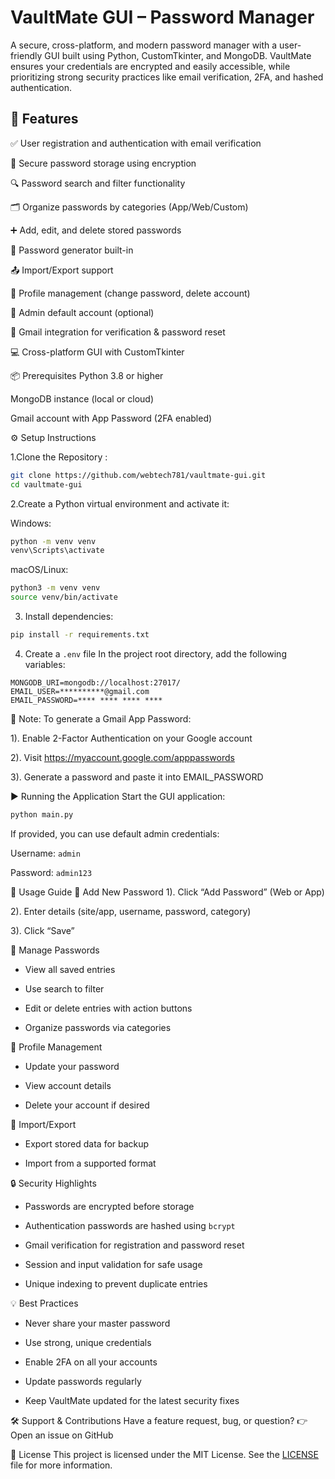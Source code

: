 # VaultMate GUI – Password Manager

A secure, cross-platform, and modern password manager with a user-friendly GUI built using Python, CustomTkinter, and MongoDB. VaultMate ensures your credentials are encrypted and easily accessible, while prioritizing strong security practices like email verification, 2FA, and hashed authentication.


## 🚀 Features

✅ User registration and authentication with email verification

🔐 Secure password storage using encryption

🔍 Password search and filter functionality

🗂️ Organize passwords by categories (App/Web/Custom)

➕ Add, edit, and delete stored passwords

🔄 Password generator built-in

📤 Import/Export support

👤 Profile management (change password, delete account)

🧠 Admin default account (optional)

📧 Gmail integration for verification & password reset

💻 Cross-platform GUI with CustomTkinter


📦 Prerequisites
Python 3.8 or higher

MongoDB instance (local or cloud)

Gmail account with App Password (2FA enabled)

⚙️ Setup Instructions

1.Clone the Repository :
```bash
git clone https://github.com/webtech781/vaultmate-gui.git
cd vaultmate-gui
```
2.Create a Python virtual environment and activate it:

Windows:

```bash
python -m venv venv
venv\Scripts\activate
```

macOS/Linux:
```bash
python3 -m venv venv
source venv/bin/activate
```

3. Install dependencies:
```bash
pip install -r requirements.txt
```

4. Create a `.env` file
   In the project root directory, add the following variables:
```
MONGODB_URI=mongodb://localhost:27017/
EMAIL_USER=**********@gmail.com
EMAIL_PASSWORD=**** **** **** ****
```

🔐 Note:
To generate a Gmail App Password:

1). Enable 2-Factor Authentication on your Google account

2). Visit https://myaccount.google.com/apppasswords

3). Generate a password and paste it into EMAIL_PASSWORD

▶️ Running the Application
Start the GUI application:
   ```bash
   python main.py
   ```
If provided, you can use default admin credentials:

Username: ```admin```

Password: ```admin123```

🧭 Usage Guide
🔐 Add New Password
1). Click “Add Password” (Web or App)

2). Enter details (site/app, username, password, category)

3). Click “Save”

📂 Manage Passwords
- View all saved entries

- Use search to filter

- Edit or delete entries with action buttons

- Organize passwords via categories

👤 Profile Management
- Update your password

- View account details

- Delete your account if desired

🧠 Import/Export
- Export stored data for backup

- Import from a supported format

🔒 Security Highlights
- Passwords are encrypted before storage

- Authentication passwords are hashed using ```bcrypt```

- Gmail verification for registration and password reset

- Session and input validation for safe usage

- Unique indexing to prevent duplicate entries

💡 Best Practices
- Never share your master password

- Use strong, unique credentials

- Enable 2FA on all your accounts

- Update passwords regularly

- Keep VaultMate updated for the latest security fixes

🛠️ Support & Contributions
Have a feature request, bug, or question?
👉 Open an issue on GitHub

📄 License
This project is licensed under the MIT License. See the [LICENSE](http://github.com/webtech781/vaultmate-gui?tab=MIT-1-ov-file) file for more information.

